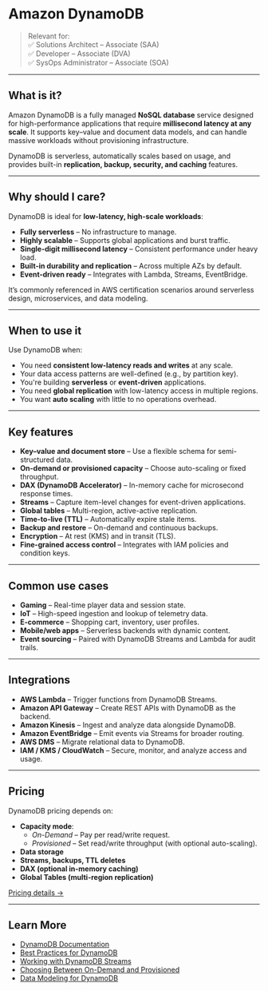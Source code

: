 # Amazon DynamoDB

> Relevant for:  
> ✅ Solutions Architect – Associate (SAA)  
> ✅ Developer – Associate (DVA)  
> ✅ SysOps Administrator – Associate (SOA)

---

## What is it?

Amazon DynamoDB is a fully managed **NoSQL database** service designed for high-performance applications that require **millisecond latency at any scale**. It supports key–value and document data models, and can handle massive workloads without provisioning infrastructure.

DynamoDB is serverless, automatically scales based on usage, and provides built-in **replication, backup, security, and caching** features.

---

## Why should I care?

DynamoDB is ideal for **low-latency, high-scale workloads**:

- **Fully serverless** – No infrastructure to manage.
- **Highly scalable** – Supports global applications and burst traffic.
- **Single-digit millisecond latency** – Consistent performance under heavy load.
- **Built-in durability and replication** – Across multiple AZs by default.
- **Event-driven ready** – Integrates with Lambda, Streams, EventBridge.

It’s commonly referenced in AWS certification scenarios around serverless design, microservices, and data modeling.

---

## When to use it

Use DynamoDB when:

- You need **consistent low-latency reads and writes** at any scale.
- Your data access patterns are well-defined (e.g., by partition key).
- You're building **serverless** or **event-driven** applications.
- You need **global replication** with low-latency access in multiple regions.
- You want **auto scaling** with little to no operations overhead.

---

## Key features

- **Key–value and document store** – Use a flexible schema for semi-structured data.
- **On-demand or provisioned capacity** – Choose auto-scaling or fixed throughput.
- **DAX (DynamoDB Accelerator)** – In-memory cache for microsecond response times.
- **Streams** – Capture item-level changes for event-driven applications.
- **Global tables** – Multi-region, active-active replication.
- **Time-to-live (TTL)** – Automatically expire stale items.
- **Backup and restore** – On-demand and continuous backups.
- **Encryption** – At rest (KMS) and in transit (TLS).
- **Fine-grained access control** – Integrates with IAM policies and condition keys.

---

## Common use cases

- **Gaming** – Real-time player data and session state.
- **IoT** – High-speed ingestion and lookup of telemetry data.
- **E-commerce** – Shopping cart, inventory, user profiles.
- **Mobile/web apps** – Serverless backends with dynamic content.
- **Event sourcing** – Paired with DynamoDB Streams and Lambda for audit trails.

---

## Integrations

- **AWS Lambda** – Trigger functions from DynamoDB Streams.
- **Amazon API Gateway** – Create REST APIs with DynamoDB as the backend.
- **Amazon Kinesis** – Ingest and analyze data alongside DynamoDB.
- **Amazon EventBridge** – Emit events via Streams for broader routing.
- **AWS DMS** – Migrate relational data to DynamoDB.
- **IAM / KMS / CloudWatch** – Secure, monitor, and analyze access and usage.

---

## Pricing

DynamoDB pricing depends on:

- **Capacity mode**:
  - *On-Demand* – Pay per read/write request.
  - *Provisioned* – Set read/write throughput (with optional auto-scaling).
- **Data storage**
- **Streams, backups, TTL deletes**
- **DAX (optional in-memory caching)**
- **Global Tables (multi-region replication)**

[Pricing details →](https://aws.amazon.com/dynamodb/pricing/)

---

## Learn More

- [DynamoDB Documentation](https://docs.aws.amazon.com/amazondynamodb/latest/developerguide/Introduction.html)
- [Best Practices for DynamoDB](https://docs.aws.amazon.com/amazondynamodb/latest/developerguide/best-practices.html)
- [Working with DynamoDB Streams](https://docs.aws.amazon.com/amazondynamodb/latest/developerguide/Streams.html)
- [Choosing Between On-Demand and Provisioned](https://docs.aws.amazon.com/amazondynamodb/latest/developerguide/HowItWorks.ReadWriteCapacityMode.html)
- [Data Modeling for DynamoDB](https://docs.aws.amazon.com/amazondynamodb/latest/developerguide/bp-modeling-nosql.html)
